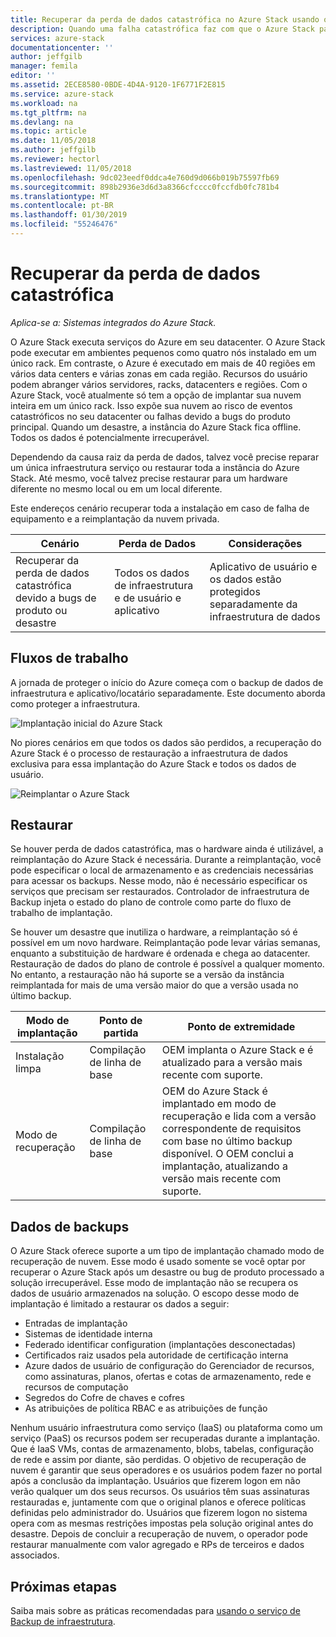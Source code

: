 ```yaml
---
title: Recuperar da perda de dados catastrófica no Azure Stack usando o serviço de Backup de infraestrutura | Microsoft Docs
description: Quando uma falha catastrófica faz com que o Azure Stack para falhar, você pode restaurar sua infraestrutura de dados quando restabelecer a sua implantação do Azure Stack.
services: azure-stack
documentationcenter: ''
author: jeffgilb
manager: femila
editor: ''
ms.assetid: 2ECE8580-0BDE-4D4A-9120-1F6771F2E815
ms.service: azure-stack
ms.workload: na
ms.tgt_pltfrm: na
ms.devlang: na
ms.topic: article
ms.date: 11/05/2018
ms.author: jeffgilb
ms.reviewer: hectorl
ms.lastreviewed: 11/05/2018
ms.openlocfilehash: 9dc023eedf0ddca4e760d9d066b019b75597fb69
ms.sourcegitcommit: 898b2936e3d6d3a8366cfcccc0fccfdb0fc781b4
ms.translationtype: MT
ms.contentlocale: pt-BR
ms.lasthandoff: 01/30/2019
ms.locfileid: "55246476"
---
```

# <a name="recover-from-catastrophic-data-loss"></a>Recuperar da perda de dados catastrófica

*Aplica-se a: Sistemas integrados do Azure Stack.*

O Azure Stack executa serviços do Azure em seu datacenter. O Azure Stack pode executar em ambientes pequenos como quatro nós instalado em um único rack. Em contraste, o Azure é executado em mais de 40 regiões em vários data centers e várias zonas em cada região. Recursos do usuário podem abranger vários servidores, racks, datacenters e regiões. Com o Azure Stack, você atualmente só tem a opção de implantar sua nuvem inteira em um único rack. Isso expõe sua nuvem ao risco de eventos catastróficos no seu datacenter ou falhas devido a bugs do produto principal. Quando um desastre, a instância do Azure Stack fica offline. Todos os dados é potencialmente irrecuperável.

Dependendo da causa raiz da perda de dados, talvez você precise reparar um única infraestrutura serviço ou restaurar toda a instância do Azure Stack. Até mesmo, você talvez precise restaurar para um hardware diferente no mesmo local ou em um local diferente.

Este endereços cenário recuperar toda a instalação em caso de falha de equipamento e a reimplantação da nuvem privada.

| Cenário                                                           | Perda de Dados                            | Considerações                                                             |
|--------------------------------------------------------------------|--------------------------------------|----------------------------------------------------------------------------|
| Recuperar da perda de dados catastrófica devido a bugs de produto ou desastre | Todos os dados de infraestrutura e de usuário e aplicativo | Aplicativo de usuário e os dados estão protegidos separadamente da infraestrutura de dados |

## <a name="workflows"></a>Fluxos de trabalho

A jornada de proteger o início do Azure começa com o backup de dados de infraestrutura e aplicativo/locatário separadamente. Este documento aborda como proteger a infraestrutura. 

![Implantação inicial do Azure Stack](media/azure-stack-backup/azure-stack-backup-workflow1.png)

No piores cenários em que todos os dados são perdidos, a recuperação do Azure Stack é o processo de restauração a infraestrutura de dados exclusiva para essa implantação do Azure Stack e todos os dados de usuário. 

![Reimplantar o Azure Stack](media/azure-stack-backup/azure-stack-backup-workflow2.png)

## <a name="restore"></a>Restaurar

Se houver perda de dados catastrófica, mas o hardware ainda é utilizável, a reimplantação do Azure Stack é necessária. Durante a reimplantação, você pode especificar o local de armazenamento e as credenciais necessárias para acessar os backups. Nesse modo, não é necessário especificar os serviços que precisam ser restaurados. Controlador de infraestrutura de Backup injeta o estado do plano de controle como parte do fluxo de trabalho de implantação.

Se houver um desastre que inutiliza o hardware, a reimplantação só é possível em um novo hardware. Reimplantação pode levar várias semanas, enquanto a substituição de hardware é ordenada e chega ao datacenter. Restauração de dados do plano de controle é possível a qualquer momento. No entanto, a restauração não há suporte se a versão da instância reimplantada for mais de uma versão maior do que a versão usada no último backup. 

| Modo de implantação | Ponto de partida | Ponto de extremidade                                                                                                                                                                                                     |
|-----------------|----------------|---------------------------------------------------------------------------------------------------------------------------------------------------------------------------------------------------------------|
| Instalação limpa   | Compilação de linha de base | OEM implanta o Azure Stack e é atualizado para a versão mais recente com suporte.                                                                                                                                          |
| Modo de recuperação   | Compilação de linha de base | OEM do Azure Stack é implantado em modo de recuperação e lida com a versão correspondente de requisitos com base no último backup disponível. O OEM conclui a implantação, atualizando a versão mais recente com suporte. |

## <a name="data-in-backups"></a>Dados de backups

O Azure Stack oferece suporte a um tipo de implantação chamado modo de recuperação de nuvem. Esse modo é usado somente se você optar por recuperar o Azure Stack após um desastre ou bug de produto processado a solução irrecuperável. Esse modo de implantação não se recupera os dados de usuário armazenados na solução. O escopo desse modo de implantação é limitado a restaurar os dados a seguir:

 - Entradas de implantação
 - Sistemas de identidade interna
 - Federado identificar configuration (implantações desconectadas)
 - Certificados raiz usados pela autoridade de certificação interna
 - Azure dados de usuário de configuração do Gerenciador de recursos, como assinaturas, planos, ofertas e cotas de armazenamento, rede e recursos de computação
 - Segredos do Cofre de chaves e cofres
 - As atribuições de política RBAC e as atribuições de função 

Nenhum usuário infraestrutura como serviço (IaaS) ou plataforma como um serviço (PaaS) os recursos podem ser recuperadas durante a implantação. Que é IaaS VMs, contas de armazenamento, blobs, tabelas, configuração de rede e assim por diante, são perdidas. O objetivo de recuperação de nuvem é garantir que seus operadores e os usuários podem fazer no portal após a conclusão da implantação. Usuários que fizerem logon em não verão qualquer um dos seus recursos. Os usuários têm suas assinaturas restauradas e, juntamente com que o original planos e oferece políticas definidas pelo administrador do. Usuários que fizerem logon no sistema opera com as mesmas restrições impostas pela solução original antes do desastre. Depois de concluir a recuperação de nuvem, o operador pode restaurar manualmente com valor agregado e RPs de terceiros e dados associados.

## <a name="next-steps"></a>Próximas etapas

Saiba mais sobre as práticas recomendadas para [usando o serviço de Backup de infraestrutura](azure-stack-backup-best-practices.md).
